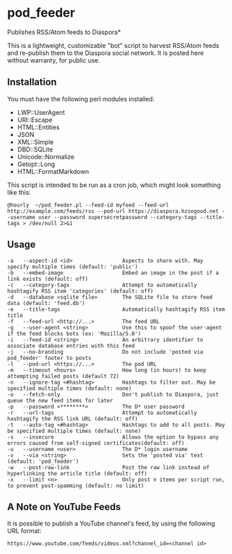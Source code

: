 # pod_feeder
Publishes RSS/Atom feeds to Diaspora*

This is a lightweight, customizable "bot" script to harvest RSS/Atom feeds and re-publish them to the Diaspora social network. It is posted here without warranty, for public use.

## Installation

 You must have the following perl modules installed:

- LWP::UserAgent
- URI::Escape
- HTML::Entities
- JSON
- XML::Simple
- DBD::SQLite
- Unicode::Normalize
- Getopt::Long
- HTML::FormatMarkdown

This script is intended to be run as a cron job, which might look something like this:

`@hourly  ~/pod_feeder.pl --feed-id myfeed --feed-url http://example.com/feeds/rss --pod-url https://diaspora.hzsogood.net --username user --password supersecretpassword --category-tags --title-tags > /dev/null 2>&1`

## Usage

    -a   --aspect-id <id>                Aspects to share with. May specify multiple times (default: 'public')
    -b   --embed-image                   Embed an image in the post if a link exists (default: off)
    -c   --category-tags                 Attempt to automatically hashtagify RSS item 'categories' (default: off)
    -d   --database <sqlite file>        The SQLite file to store feed data (default: 'feed.db')
    -e   --title-tags                    Automatically hashtagify RSS item title
    -f   --feed-url <http://...>         The feed URL
    -g   --user-agent <string>           Use this to spoof the user-agent if the feed blocks bots (ex: 'Mozilla/5.0')
    -i   --feed-id <string>              An arbitrary identifier to associate database entries with this feed
    -j   --no-branding                   Do not include 'posted via pod_feeder' footer to posts
    -l   --pod-url <https://...>         The pod URL
    -m   --timeout <hours>               How long (in hours) to keep attempting failed posts (default 72)
    -n   --ignore-tag <#hashtag>         Hashtags to filter out. May be specified multiple times (default: none)
    -o   --fetch-only                    Don't publish to Diaspora, just queue the new feed items for later
    -p   --password <********>           The D* user password
    -r   --url-tags                      Attempt to automatically hashtagify the RSS link URL (default: off)
    -t   --auto-tag <#hashtag>           Hashtags to add to all posts. May be specified multiple times (default: none)
    -s   --insecure                      Allows the option to bypass any errors caused from self-signed certificates(default: off)
    -u   --username <user>               The D* login username
    -v   --via <string>                  Sets the 'posted via' text (default: 'pod_feeder')
    -w   --post-raw-link                 Post the raw link instead of hyperlinking the article title (default: off)
    -x   --limit <n>                     Only post n items per script run, to prevent post-spamming (default: no limit)

## A Note on YouTube Feeds

It is possible to publish a YouTube channel's feed, by using the following URL format:

    https://www.youtube.com/feeds/videos.xml?channel_id=<channel id>
